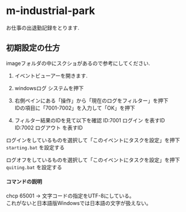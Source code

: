 # m-industrial-park
お仕事の出退勤記録をとります.

## 初期設定の仕方
imageフォルダの中にスクショがあるので参考にしてください.

1. イベントビューアーを開きます.

2. windowsログ システムを押下

3. 右側ペインにある「操作」から「現在のログをフィルター」を押下  
IDの項目に「7001-7002」を入力して「OK」を押下

4. フィルター結果のIDを見て以下を確認
ID:7001 ログイン を表すID  
ID:7002 ログアウト を表すID  

ログインをしているものを選択して「このイベントにタスクを設定」を押下
`starting.bat` を設定する

ログオフをしているものを選択して「このイベントにタスクを設定」を押下
`quiting.bat` を設定する

#### コマンドの説明
chcp 65001 -> 文字コードの指定をUTF-8にしている。  
これがないと日本語版Windowsでは日本語の文字が扱えない。
